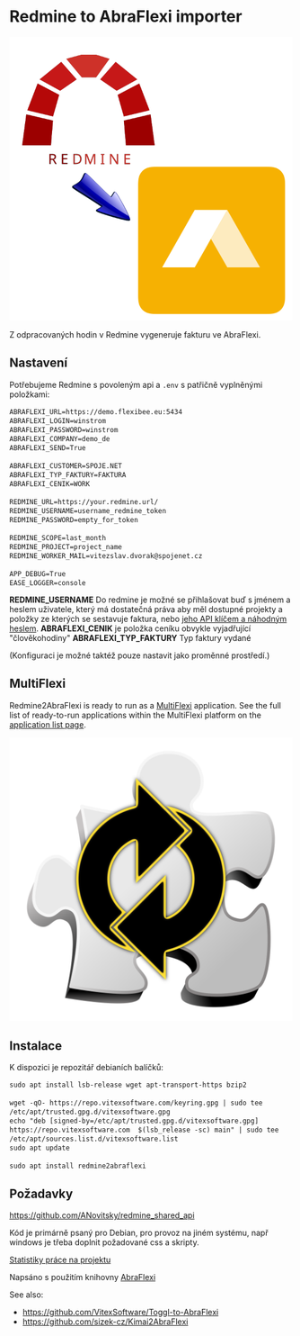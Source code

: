 Redmine to AbraFlexi importer
=============================

![Logo](redmine2abraflexi.svg?raw=true "Project Logo")

Z odpracovaných hodin v Redmine vygeneruje fakturu ve AbraFlexi.

Nastavení
---------

Potřebujeme Redmine s povoleným api a `.env` s patřičně vyplněnými položkami:

```env
ABRAFLEXI_URL=https://demo.flexibee.eu:5434
ABRAFLEXI_LOGIN=winstrom
ABRAFLEXI_PASSWORD=winstrom
ABRAFLEXI_COMPANY=demo_de
ABRAFLEXI_SEND=True

ABRAFLEXI_CUSTOMER=SPOJE.NET
ABRAFLEXI_TYP_FAKTURY=FAKTURA
ABRAFLEXI_CENIK=WORK

REDMINE_URL=https://your.redmine.url/
REDMINE_USERNAME=username_redmine_token
REDMINE_PASSWORD=empty_for_token

REDMINE_SCOPE=last_month
REDMINE_PROJECT=project_name
REDMINE_WORKER_MAIL=vitezslav.dvorak@spojenet.cz

APP_DEBUG=True
EASE_LOGGER=console
```

**REDMINE_USERNAME**     Do redmine je možné se přihlašovat buď s jménem a heslem uživatele, který má dostatečná práva aby měl dostupné projekty a položky ze kterých se sestavuje faktura, nebo [jeho API klíčem a náhodným heslem](http://www.redmine.org/projects/redmine/wiki/Rest_api#Authentication).
**ABRAFLEXI_CENIK**       je položka ceníku obvykle vyjadřující "člověkohodiny"
**ABRAFLEXI_TYP_FAKTURY** Typ faktury vydané

(Konfiguraci je možné taktéž pouze nastavit jako proměnné prostředí.)

MultiFlexi
----------

Redmine2AbraFlexi is ready to run as a [MultiFlexi](https://multiflexi.eu) application.
See the full list of ready-to-run applications within the MultiFlexi platform on the [application list page](https://www.multiflexi.eu/apps.php).

[![MultiFlexi App](https://github.com/VitexSoftware/MultiFlexi/blob/main/doc/multiflexi-app.svg)](https://www.multiflexi.eu/apps.php)


Instalace
---------

K dispozici je repozitář debianích balíčků:


```shell
sudo apt install lsb-release wget apt-transport-https bzip2

wget -qO- https://repo.vitexsoftware.com/keyring.gpg | sudo tee /etc/apt/trusted.gpg.d/vitexsoftware.gpg
echo "deb [signed-by=/etc/apt/trusted.gpg.d/vitexsoftware.gpg]  https://repo.vitexsoftware.com  $(lsb_release -sc) main" | sudo tee /etc/apt/sources.list.d/vitexsoftware.list
sudo apt update

sudo apt install redmine2abraflexi
```

Požadavky
---------

https://github.com/ANovitsky/redmine_shared_api

Kód je primárně psaný pro Debian, pro provoz na jiném systému, např windows je třeba doplnit požadované css a skripty.

[Statistiky práce na projektu](https://wakatime.com/@5abba9ca-813e-43ac-9b5f-b1cfdf3dc1c7/projects/zgctsnwibv)

Napsáno s použitím knihovny [AbraFlexi](https://github.com/Spoje-NET/php-abraflexi)


See also:

 * https://github.com/VitexSoftware/Toggl-to-AbraFlexi
 * https://github.com/sizek-cz/Kimai2AbraFlexi
